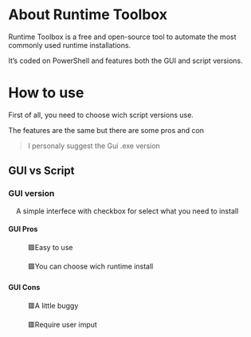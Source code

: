 # About Runtime Toolbox

Runtime Toolbox is a free and open-source tool to automate the most commonly used runtime installations.

It’s coded on PowerShell and features both the GUI and script versions.



# How to use

First of all, you need to choose wich script versions use.

The features are the same but there are some pros and con

> I personaly  suggest the Gui .exe version





## GUI vs Script



### GUI version

    A simple interfece with checkbox for select what you need to install

#### GUI Pros

          🟩Easy to use

          🟩You can choose wich runtime install

#### GUI Cons

          🟥A little buggy

          🟥Require user imput
